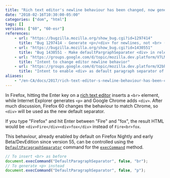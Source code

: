 ```yaml
---
title: "Rich text editor's newline behaviour has been changed, now generates `<div>` instead of `<br>`"
date: "2018-02-16T10:30:00-05:00"
categories: ["dom", "html"]
tags: []
versions: ["60", "60-esr"]
references:
    - url: "https://bugzilla.mozilla.org/show_bug.cgi?id=1297414"
      title: "Bug 1297414 - Generate <p>/<div> for newlines, not <br> (defaultParagraphSeparator)"
    - url: "https://bugzilla.mozilla.org/show_bug.cgi?id=1430551"
      title: "Bug 1430551 - Make defaultPargraphSeparater <div> in release build"
    - url: "https://groups.google.com/d/topic/mozilla.dev.platform/V7LMopGp5HY/discussion"
      title: "Intent to change editor newline behavior"
    - url: "https://groups.google.com/d/topic/mozilla.dev.platform/X2bhfUG49RE/discussion"
      title: "Intent to enable <div> as default paragraph separator of contenteditable/designMode editor by default"
aliases:
    - "/en-CA/docs/2017/rich-text-editor-s-newline-behaviour-has-been-changed-now-generates-div-instead-of-br/"
---
```

In Firefox, hitting the Enter key on a [rich text editor](https://developer.mozilla.org/docs/Rich-Text_Editing_in_Mozilla) inserts a `<br>` element, while Internet Explorer generates `<p>` and Google Chrome adds `<div>`. After much discussion, Firefox 60 changes the behaviour to match Chrome, so `<div>` will be used as the new default separator.

If you type "Firefox" and hit Enter between "Fire" and "fox", the result HTML would be `<div>Fire</div><div>fox</div>` instead of `Fire<br>fox`.

This behaviour, already enabled by default on Firefox Nightly and early Beta/DevEdition since version 55, can be controlled using the [`DefaultParagraphSeparator`](https://msdn.microsoft.com/en-us/library/hh801229(v=vs.85).aspx#DefaultParagraphSeparator) command for the [`execCommand`](https://developer.mozilla.org/docs/Web/API/Document/execCommand) method.

```js
// To insert <br> as before
document.execCommand("DefaultParagraphSeparator", false, "br");
// To generate <p> instead
document.execCommand("DefaultParagraphSeparator", false, "p");
```
